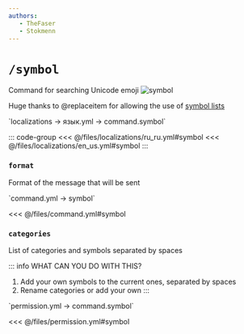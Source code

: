 ```yaml
---
authors:
   - TheFaser
   - Stokmenn
---
```


# `/symbol`

Command for searching Unicode emoji
![symbol](/commandsymbol.png)

Huge thanks to @replaceitem for allowing the use of [symbol lists](https://github.com/replaceitem/symbol-chat)

[//]: # (localization)
<!--@include: @/parts/words.md#localization--> 
<!--@include: @/parts/words.md#path--> `localizations → язык.yml → command.symbol`

<!--@include: @/parts/words.md#default--> 

::: code-group
<<< @/files/localizations/ru_ru.yml#symbol
<<< @/files/localizations/en_us.yml#symbol
:::

### `format`

Format of the message that will be sent

[//]: # (command.yml)
<!--@include: @/parts/words.md#setting-->
<!--@include: @/parts/words.md#path--> `command.yml → symbol`

<!--@include: @/parts/words.md#default-->
<<< @/files/command.yml#symbol

<!--@include: @/parts/enable.md-->
<!--@include: @/parts/aliases.md-->

### `categories`

List of categories and symbols separated by spaces

::: info WHAT CAN YOU DO WITH THIS?
1. Add your own symbols to the current ones, separated by spaces
2. Rename categories or add your own
   :::

<!--@include: @/parts/destination.md-->
<!--@include: @/parts/cooldown.md-->
<!--@include: @/parts/sound.md-->

[//]: # (permission.yml)
<!--@include: @/parts/words.md#permission-->
<!--@include: @/parts/words.md#path--> `permission.yml → command.symbol`

<!--@include: @/parts/words.md#default-->
<<< @/files/permission.yml#symbol

<!--@include: @/parts/permission/permissionTier3.md-->
<!--@include: @/parts/permission/cooldown.md-->
<!--@include: @/parts/permission/sound.md-->
